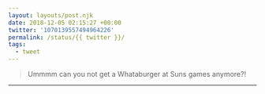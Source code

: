 ```yaml
---
layout: layouts/post.njk
date: 2018-12-05 02:15:27 +00:00
twitter: '1070139557494964226'
permalink: /status/{{ twitter }}/
tags: 
  - tweet
---
```


> Ummmm can you not get a Whataburger at Suns games anymore?!

---
